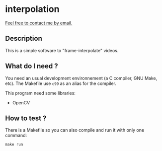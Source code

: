 # interpolation

[Feel free to contact me by email.](mailto:kiwixz@users.noreply.github.com)

## Description

This is a simple software to "frame-interpolate" videos.

## What do I need ?

You need an usual development environnement (a C compiler, GNU Make, etc). The Makefile use `c99` as an alias for the compiler.

This program need some libraries:
- OpenCV

## How to test ?

There is a Makefile so you can also compile and run it with only one command:

```
make run
```
